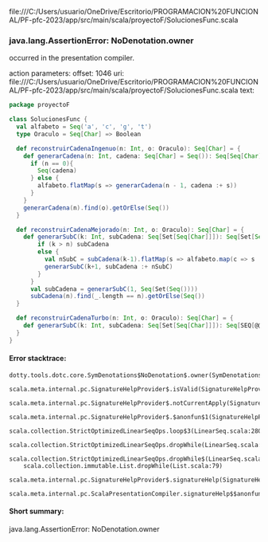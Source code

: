 file:///C:/Users/usuario/OneDrive/Escritorio/PROGRAMACION%20FUNCIONAL/PF-pfc-2023/app/src/main/scala/proyectoF/SolucionesFunc.scala
### java.lang.AssertionError: NoDenotation.owner

occurred in the presentation compiler.

action parameters:
offset: 1046
uri: file:///C:/Users/usuario/OneDrive/Escritorio/PROGRAMACION%20FUNCIONAL/PF-pfc-2023/app/src/main/scala/proyectoF/SolucionesFunc.scala
text:
```scala
package proyectoF

class SolucionesFunc {
  val alfabeto = Seq('a', 'c', 'g', 't')
  type Oraculo = Seq[Char] => Boolean 

  def reconstruirCadenaIngenuo(n: Int, o: Oraculo): Seq[Char] = {
    def generarCadena(n: Int, cadena: Seq[Char] = Seq()): Seq[Seq[Char]] = {
      if (n == 0){
        Seq(cadena)
      } else {
        alfabeto.flatMap(s => generarCadena(n - 1, cadena :+ s))
      }
    }
    generarCadena(n).find(o).getOrElse(Seq())
  }

  def reconstruirCadenaMejorado(n: Int, o: Oraculo): Seq[Char] = {
    def generarSubC(k: Int, subCadena: Seq[Set[Seq[Char]]]): Seq[Set[Seq[Char]]] = {
        if (k > n) subCadena
        else {
          val nSubC = subCadena(k-1).flatMap(s => alfabeto.map(c => s :+ c)).filter(o)
          generarSubC(k+1, subCadena :+ nSubC)
        }
      }
      val subCadena = generarSubC(1, Seq(Set(Seq())))
      subCadena(n).find(_.length == n).getOrElse(Seq())
  }

  def reconstruirCadenaTurbo(n: Int, o: Oraculo): Seq[Char] = {
    def generarSubC(k: Int, subCadena: Seq[Set[Seq[Char]]]): Seq[SEQ[@@]]
  }
}

```



#### Error stacktrace:

```
dotty.tools.dotc.core.SymDenotations$NoDenotation$.owner(SymDenotations.scala:2582)
	scala.meta.internal.pc.SignatureHelpProvider$.isValid(SignatureHelpProvider.scala:83)
	scala.meta.internal.pc.SignatureHelpProvider$.notCurrentApply(SignatureHelpProvider.scala:94)
	scala.meta.internal.pc.SignatureHelpProvider$.$anonfun$1(SignatureHelpProvider.scala:48)
	scala.collection.StrictOptimizedLinearSeqOps.loop$3(LinearSeq.scala:280)
	scala.collection.StrictOptimizedLinearSeqOps.dropWhile(LinearSeq.scala:282)
	scala.collection.StrictOptimizedLinearSeqOps.dropWhile$(LinearSeq.scala:278)
	scala.collection.immutable.List.dropWhile(List.scala:79)
	scala.meta.internal.pc.SignatureHelpProvider$.signatureHelp(SignatureHelpProvider.scala:48)
	scala.meta.internal.pc.ScalaPresentationCompiler.signatureHelp$$anonfun$1(ScalaPresentationCompiler.scala:388)
```
#### Short summary: 

java.lang.AssertionError: NoDenotation.owner